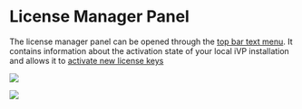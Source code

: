 # License Manager Panel

The license manager panel can be opened through the [top bar text menu](the-top-bar.md#text-menu). It contains information about the activation state of your local iVP installation and allows it to [activate new license keys](../getting-started/license.md#activate-ivp)

![](../../../.gitbook/assets/iVP\_license\_activation\_menu\_entry.jpg)

![](../../../.gitbook/assets/iVP\_license\_license\_information.jpg)
